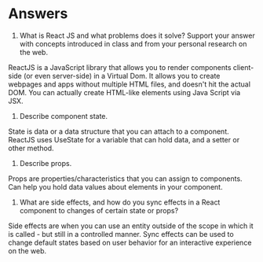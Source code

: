 # Answers

1. What is React JS and what problems does it solve? Support your answer with concepts introduced in class and from your personal research on the web.

ReactJS is a JavaScript library that allows you to render components
client-side (or even server-side) in a Virtual Dom. It allows you to
create webpages and apps without multiple HTML files, and doesn't hit
the actual DOM. You can actually create HTML-like elements using Java
Script via JSX.

1. Describe component state.

State is data or a data structure that you can attach to a component.
ReactJS uses UseState for a variable that can hold data, and a setter or
other method.

1. Describe props.

Props are properties/characteristics that you can assign to components.
Can help you hold data values about elements in your component. 

1. What are side effects, and how do you sync effects in a React component to changes of certain state or props?

Side effects are when you can use an entity outside of the scope in which it is called - but still in a controlled manner. Sync effects can be used to change default states based on user behavior for an interactive experience on the web.
